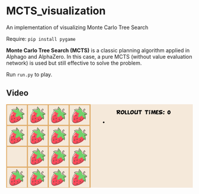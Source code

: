 # MCTS_visualization
An implementation of visualizing Monte Carlo Tree Search 

Require: <code>pip install pygame</code>

**Monte Carlo Tree Search (MCTS)** is a classic planning algorithm applied in Alphago and AlphaZero.
In this case, a pure MCTS (without value evaluation network) is used but still effective to solve the problem.


Run <code>run.py</code> to play.

## Video
<img src="images/mcts_restmin_visual.gif">


